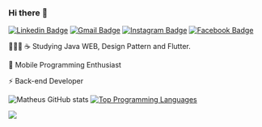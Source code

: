 ### Hi there :rocket:	


[![Linkedin Badge](https://img.shields.io/badge/linkedin-%230077B5.svg?&style=flat-square&logo=linkedin&logoColor=white)](https://www.linkedin.com/in/matheus8/) [![Gmail Badge](https://img.shields.io/badge/-mr634680@gmail.com-c14438?style=flat-square&logo=Gmail&logoColor=white&link=mailto:mr634580@gmail.com)](mailto:mr634580@gmail.com) [![Instagram Badge](https://img.shields.io/badge/instagram-%23E4405F.svg?&style=flat-square&logo=instagram&logoColor=white)](https://www.instagram.com/matheusualves/) [![Facebook Badge](https://img.shields.io/badge/facebook-%231877F2.svg?&style=flat-square&logo=facebook&logoColor=white)](https://www.facebook.com/eos.math/)

👨🏻‍💻 :coffee: Studying Java WEB, Design Pattern and Flutter.

:iphone: Mobile Programming Enthusiast

:zap: Back-end Developer

![Matheus GitHub stats](https://github-readme-stats.vercel.app/api?username=mtrs8&show_icons=true&theme=radical) [![Top Programming Languages](https://github-readme-stats.vercel.app/api/top-langs/?username=mtrs8)](https://github.com/anuraghazra/github-readme-stats)



![](https://komarev.com/ghpvc/?username=mtrs8&color=006bed)






